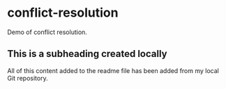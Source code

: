 # conflict-resolution
Demo of conflict resolution.

## This is a subheading created locally
All of this content added to the readme file has been added from my local Git repository.
